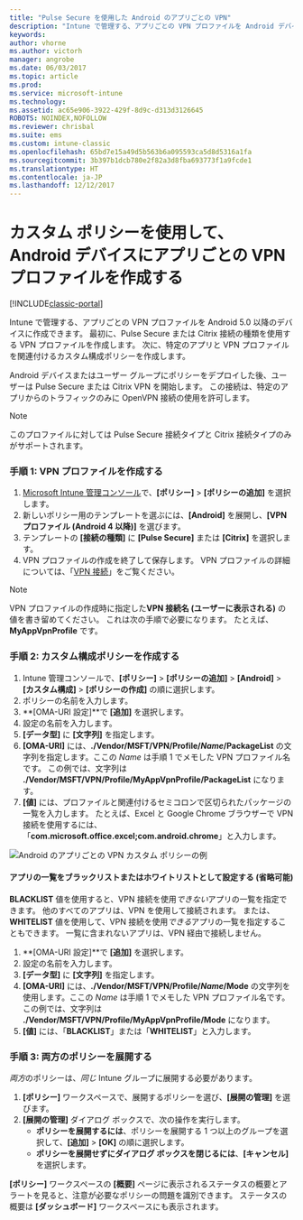 ```yaml
---
title: "Pulse Secure を使用した Android のアプリごとの VPN"
description: "Intune で管理する、アプリごとの VPN プロファイルを Android デバイスに作成できます。"
keywords: 
author: vhorne
ms.author: victorh
manager: angrobe
ms.date: 06/03/2017
ms.topic: article
ms.prod: 
ms.service: microsoft-intune
ms.technology: 
ms.assetid: ac65e906-3922-429f-8d9c-d313d3126645
ROBOTS: NOINDEX,NOFOLLOW
ms.reviewer: chrisbal
ms.suite: ems
ms.custom: intune-classic
ms.openlocfilehash: 65bd7e15a49d5b563b6a095593ca5d8d5316a1fa
ms.sourcegitcommit: 3b397b1dcb780e2f82a3d8fba693773f1a9fcde1
ms.translationtype: HT
ms.contentlocale: ja-JP
ms.lasthandoff: 12/12/2017
---
```

# <a name="use-a-custom-policy-to-create-a-per-app-vpn-profile-for-android-devices"></a>カスタム ポリシーを使用して、Android デバイスにアプリごとの VPN プロファイルを作成する

[!INCLUDE[classic-portal](../includes/classic-portal.md)]

Intune で管理する、アプリごとの VPN プロファイルを Android 5.0 以降のデバイスに作成できます。 最初に、Pulse Secure または Citrix 接続の種類を使用する VPN プロファイルを作成します。 次に、特定のアプリと VPN プロファイルを関連付けるカスタム構成ポリシーを作成します。 

Android デバイスまたはユーザー グループにポリシーをデプロイした後、ユーザーは Pulse Secure または Citrix VPN を開始します。 この接続は、特定のアプリからのトラフィックのみに OpenVPN 接続の使用を許可します。

> [!NOTE]
>
> このプロファイルに対しては Pulse Secure 接続タイプと Citrix 接続タイプのみがサポートされます。


### <a name="step-1-create-a-vpn-profile"></a>手順 1: VPN プロファイルを作成する

1. [Microsoft Intune 管理コンソール](https://manage.microsoft.com)で、**[ポリシー]**  >  **[ポリシーの追加]** を選択します。
2. 新しいポリシー用のテンプレートを選ぶには、**[Android]** を展開し、**[VPN プロファイル (Android 4 以降)]** を選びます。
3. テンプレートの **[接続の種類]** に **[Pulse Secure]** または **[Citrix]** を選択します。
4. VPN プロファイルの作成を終了して保存します。 VPN プロファイルの詳細については、「[VPN 接続](../deploy-use/vpn-connections-in-microsoft-intune.md)」をご覧ください。

> [!NOTE]
>
> VPN プロファイルの作成時に指定した**VPN 接続名 (ユーザーに表示される)** の値を書き留めてください。 これは次の手順で必要になります。 たとえば、**MyAppVpnProfile** です。

### <a name="step-2-create-a-custom-configuration-policy"></a>手順 2: カスタム構成ポリシーを作成する

   1. Intune 管理コンソールで、**[ポリシー]** > **[ポリシーの追加]** > **[Android]** > **[カスタム構成]** > **[ポリシーの作成]** の順に選択します。
   2. ポリシーの名前を入力します。
   3. **[OMA-URI 設定]**で **[追加]** を選択します。
   4. 設定の名前を入力します。
   5. **[データ型]** に **[文字列]** を指定します。
   6. **[OMA-URI]** には、**./Vendor/MSFT/VPN/Profile/*Name*/PackageList** の文字列を指定します。ここの *Name* は手順 1 でメモした VPN プロファイル名です。 この例では、文字列は **./Vendor/MSFT/VPN/Profile/MyAppVpnProfile/PackageList** になります。
   7.   **[値]** には、プロファイルと関連付けるセミコロンで区切られたパッケージの一覧を入力します。 たとえば、Excel と Google Chrome ブラウザーで VPN 接続を使用するには、「**com.microsoft.office.excel;com.android.chrome**」と入力します。

![Android のアプリごとの VPN カスタム ポリシーの例](./media/android_per_app_vpn_oma_uri.png)

#### <a name="set-your-app-list-to-blacklist-or-whitelist-optional"></a>アプリの一覧をブラックリストまたはホワイトリストとして設定する (省略可能)
  **BLACKLIST** 値を使用すると、VPN 接続を使用*できない*アプリの一覧を指定できます。 他のすべてのアプリは、VPN を使用して接続されます。
または、**WHITELIST** 値を使用して、VPN 接続を使用*できる*アプリの一覧を指定することもできます。 一覧に含まれないアプリは、VPN 経由で接続しません。
  1.    **[OMA-URI 設定]**で **[追加]** を選択します。
  2.    設定の名前を入力します。
  3.    **[データ型]** に **[文字列]** を指定します。
  4.    **[OMA-URI]** には、**./Vendor/MSFT/VPN/Profile/*Name*/Mode** の文字列を使用します。ここの *Name* は手順 1 でメモした VPN プロファイル名です。 この例では、文字列は **./Vendor/MSFT/VPN/Profile/MyAppVpnProfile/Mode** になります。
  5.    **[値]** には、「**BLACKLIST**」または「**WHITELIST**」と入力します。



### <a name="step-3-deploy-both-policies"></a>手順 3: 両方のポリシーを展開する

*両方*のポリシーは、*同じ* Intune グループに展開する必要があります。

1.  **[ポリシー]** ワークスペースで、展開するポリシーを選び、**[展開の管理]** を選びます。
2.  **[展開の管理]** ダイアログ ボックスで、次の操作を実行します。
    -   **ポリシーを展開するには**、ポリシーを展開する 1 つ以上のグループを選択して、**[追加]** > **[OK]** の順に選択します。
    -   **ポリシーを展開せずにダイアログ ボックスを閉じるには**、**[キャンセル]** を選択します。

**[ポリシー]** ワークスペースの **[概要]** ページに表示されるステータスの概要とアラートを見ると、注意が必要なポリシーの問題を識別できます。 ステータスの概要は **[ダッシュボード]** ワークスペースにも表示されます。
